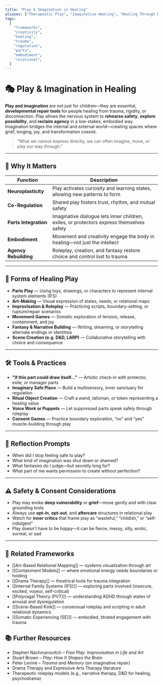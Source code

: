 ```yaml
---
title: "Play & Imagination in Healing"
aliases: ["Therapeutic Play", "Imaginative Healing", "Healing Through Play"]
tags:
  [
    "frameworks",
    "creativity",
    "healing",
    "trauma",
    "regulation",
    "parts",
    "embodiment",
    "relational",
  ]
---
```


<!-- @format -->

# 🎭 Play & Imagination in Healing

**Play and imagination** are not just for children—they are essential, **developmental repair tools** for people healing from trauma, rigidity, or disconnection. Play allows the nervous system to **rehearse safety**, **explore possibility**, and **reclaim agency** in a low-stakes, embodied way. Imagination bridges the internal and external world—creating spaces where grief, longing, joy, and transformation coexist.

> “What we cannot express directly, we can often imagine, move, or play our way through.”

---

## 🧠 Why It Matters

| Function              | Description                                                                               |
| --------------------- | ----------------------------------------------------------------------------------------- |
| **Neuroplasticity**   | Play activates curiosity and learning states, allowing new patterns to form               |
| **Co-Regulation**     | Shared play fosters trust, rhythm, and mutual safety                                      |
| **Parts Integration** | Imaginative dialogue lets inner children, exiles, or protectors express themselves safely |
| **Embodiment**        | Movement and creativity engage the body in healing—not just the intellect                 |
| **Agency Rebuilding** | Roleplay, creation, and fantasy restore choice and control lost to trauma                 |

---

## 🎨 Forms of Healing Play

- **Parts Play** — Using toys, drawings, or characters to represent internal system elements (IFS)
- **Art-Making** — Visual expression of states, needs, or relational maps
- **Improvisation & Roleplay** — Practicing scripts, boundary-setting, or rupture/repair scenarios
- **Movement Games** — Somatic exploration of tension, release, containment, and joy
- **Fantasy & Narrative Building** — Writing, dreaming, or storytelling alternate endings or identities
- **Scene Creation (e.g. D&D, LARP)** — Collaborative storytelling with choice and consequence

---

## 🛠 Tools & Practices

- **"If this part could draw itself…"** — Artistic check-in with protector, exile, or manager parts
- **Imaginary Safe Place** — Build a multisensory, inner sanctuary for regulation
- **Ritual Object Creation** — Craft a wand, talisman, or token representing a healing value
- **Voice Work or Puppets** — Let suppressed parts speak safely through roleplay
- **Consent Games** — Practice boundary exploration, “no” and “yes” muscle-building through play

---

## 💬 Reflection Prompts

- When did I stop feeling safe to play?
- What kind of imagination was shut down or shamed?
- What fantasies do I judge—but secretly long for?
- What part of me wants permission to create without perfection?

---

## ⚠️ Safety & Consent Considerations

- Play may evoke **deep vulnerability** or **grief**—move gently and with clear grounding tools
- Always use **opt-in**, **opt-out**, and **aftercare** structures in relational play
- Watch for **inner critics** that frame play as “wasteful,” “childish,” or “self-indulgent”
- Play doesn’t have to be _happy_—it can be fierce, messy, silly, erotic, surreal, or sad

---

## 🔗 Related Frameworks

- [[Art-Based Relational Mapping]] — systems visualization through art
- [[Containment Models]] — where emotional energy needs boundaries or holding
- [[Drama Therapy]] — theatrical tools for trauma integration
- [[Internal Family Systems (IFS)]] — exploring parts involved (insecure, excited, voyeur, self-critical)
- [[Polyvagal Theory (PVT)]] — understanding ADHD through states of arousal and dysregulation
- [[Scene-Based Kink]] — consensual roleplay and scripting in adult relational dynamics
- [[Somatic Experiencing (SE)]] — embodied, titrated engagement with trauma

## 📚 Further Resources

- Stephen Nachmanovitch – _Free Play: Improvisation in Life and Art_
- Stuart Brown – _Play: How It Shapes the Brain_
- Peter Levine – _Trauma and Memory_ (on imaginative repair)
- Drama Therapy and Expressive Arts Therapy literature
- Therapeutic roleplay models (e.g., narrative therapy, D&D for healing, psychodrama)

